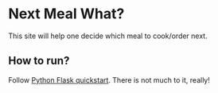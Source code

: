 # Next Meal What?

This site will help one decide which meal to cook/order next.

## How to run?

Follow [Python Flask quickstart](https://flask.palletsprojects.com/en/stable/quickstart/). There is not much to it, really!
